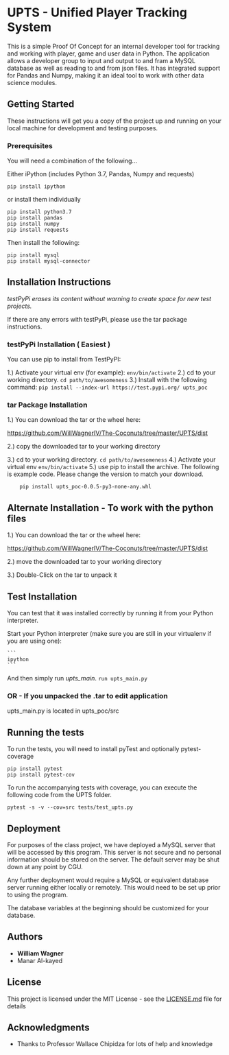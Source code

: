 # UPTS - Unified Player Tracking System

This is a simple Proof Of Concept for an internal developer tool for tracking and working with player, game and user data in Python.  The application allows a developer group to input and output to and fram a MySQL database as well as reading to and from json files.  It has integrated support for Pandas and Numpy, making it an ideal tool to work with other data science modules.

## Getting Started

These instructions will get you a copy of the project up and running on your local machine for development and testing purposes. 

### Prerequisites

You will need a combination of the following...

Either iPython (includes Python 3.7, Pandas, Numpy and requests)
```
pip install ipython
```
or install them individually
```
pip install python3.7
pip install pandas
pip install numpy
pip install requests

```
Then install the following:
```
pip install mysql
pip install mysql-connector
```


## Installation Instructions

*testPyPi erases its content without warning to create space for new test projects.*

If there are any errors with testPyPi, please use the tar package instructions.

### testPyPi Installation ( Easiest )

You can use pip to install from TestPyPI:

1.) Activate your virtual env (for example):
    ```
    env/bin/activate
    ```
2.) cd to your working directory.
    ```
    cd path/to/awesomeness
    ```
3.) Install with the following command:
    ```
    pip install --index-url https://test.pypi.org/ upts_poc
    ```
### tar Package Installation

1.) You can download the tar or the wheel here:

  <https://github.com/WillWagnerIV/The-Coconuts/tree/master/UPTS/dist>

2.) copy the downloaded tar to your working directory

3.) cd to your working directory.
    ```
    cd path/to/awesomeness
    ```
4.) Activate your virtual env
    ```
    env/bin/activate
    ```
5.) use pip to install the archive.  The following is example code.  Please change the version to match your download.

```
    pip install upts_poc-0.0.5-py3-none-any.whl
```
## Alternate Installation - To work with the python files

1.) You can download the tar or the wheel here:

  <https://github.com/WillWagnerIV/The-Coconuts/tree/master/UPTS/dist>

2.) move the downloaded tar to your working directory

3.) Double-Click on the tar to unpack it



## Test Installation

You can test that it was installed correctly by running it from your Python interpreter.

Start your Python interpreter (make sure you are still in your virtualenv if you are using one):

    ```
    ipython
    ```

And then simply run *upts_main*.
    ```
    run upts_main.py
    ```
### OR - If you unpacked the .tar to edit application
upts_main.py is located in upts_poc/src

## Running the tests

To run the tests, you will need to install pyTest and optionally pytest-coverage
```
pip install pytest
pip install pytest-cov
```

To run the accompanying tests with coverage, you can execute the following code from the UPTS folder.
```
pytest -s -v --cov=src tests/test_upts.py
```


## Deployment

For purposes of the class project, we have deployed a MySQL server that will be accessed by this program.  This server is not secure and no personal information should be stored on the server.  The default server may be shut down at any point by CGU.  

Any further deployment would require a MySQL or equivalent database server running either locally or remotely.  This would need to be set up prior to using the program.

The database variables at the beginning should be customized for your database.



## Authors

* **William Wagner** 
* Manar Al-kayed

## License

This project is licensed under the MIT License - see the [LICENSE.md](LICENSE.md) file for details

## Acknowledgments

* Thanks to Professor Wallace Chipidza for lots of help and knowledge


